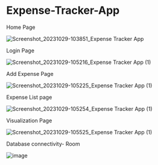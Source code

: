 # Expense-Tracker-App
Home Page

![Screenshot_20231029-103851_Expense Tracker App](https://github.com/aaseem22/Expense-Tracker-App/assets/98115116/3df64363-7965-42a2-8fab-56a7372f8ed2)


Login Page

![Screenshot_20231029-105216_Expense Tracker App (1)](https://github.com/aaseem22/Expense-Tracker-App/assets/98115116/8257ba3a-bae4-4a1b-83fc-2bb43d2f1294)


Add Expense Page

![Screenshot_20231029-105225_Expense Tracker App (1)](https://github.com/aaseem22/Expense-Tracker-App/assets/98115116/2feb1b1d-32ba-473c-85ca-9cc740bb8b6a)


Expense List page

![Screenshot_20231029-105254_Expense Tracker App (1)](https://github.com/aaseem22/Expense-Tracker-App/assets/98115116/0a372577-7ff0-4d11-982d-7c7769e6d371)


Visualization Page

![Screenshot_20231029-105525_Expense Tracker App (1)](https://github.com/aaseem22/Expense-Tracker-App/assets/98115116/e45c5cd5-97b1-4727-832b-189a3ede8e22)

Database connectivity- Room

![image](https://github.com/aaseem22/Expense-Tracker-App/assets/98115116/b925a067-c708-4f4a-a171-91401936f9a8)


